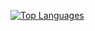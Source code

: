 [![Top Languages](https://github-readme-stats.vercel.app/api/top-langs/?username=Lasseb200&layout=compact&langs_count=2&hide=javascript,html&custom_title=My%20Languages&card_width=300&custom=80,20&hide_title=true)](https://github.com/Lasseb200)
